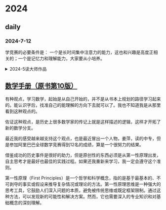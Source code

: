 # 2024

## daily

### 2024-7-12

学竞赛的必要条件是： 一个是长时间集中注意力的能力，这也和兴趣是高度正相关的；一个是记忆力和理解能力，大家要从小培养。


<details>
<summary>2024-5读大师作品</summary>

有几点理由可以说明为何最优秀的数学家被吸引去读经典著作，首先，他们似乎是天生的善于进行综合的人，数学的真谛在于理解看起来不同的概念间的逻辑联系。最成功的数学家都是涉足面最广、洞察相似之物和将概念联系起来的能力最强的数学家。历史在这样的研究活动中的作用是明显的。对某些相似性的认识往往要经历几代人，而且通过对普遍的历史事实的回顾，往往容易看出各种联系。**进步不是出自于新的概念，而是由于认识到可以把旧概念用于新的情况，这样的事实比我们所愿想象的要多得多。**

<h3>迈克尔·阿蒂亚：二十世纪的数学发展</h3>

从线性到非线性的发展，从非欧几里得几何的不同阶段到Riemann的更一般的几何，都是非线性的。

几何与代数，Euclid几何是数学理论中最早的一个例子，直到Descartes引入现在称为笛卡尔坐标系之前，一直是纯几何，之后是代数形式的尝试。
Newton和Leibniz在分析方面的工作就是Newton以一个几何四维来思考，Leibniz使用形式化代数来思考，到现在的符号就是以Leibniz的符号来表示的。

几何是关于空间的，当你一眼观望完一个房间时，你的大脑所看到的太多东西了，空间直觉spatial intuition或空间知觉spatial perception，这些都是以几何形式出现的。这些都是在一个时间点上看到的结果，几何本质是静止的。而代数本质上是涉及的是时间，一步推导一步推导的结果，都是在上一个时间点上，是在前一个步骤上的结果，特别是计算机出现后的，算法，就是代数的形式化过程中的产物，任何算法，任何计算过程，都是一个接着一个的，并不是那个静止下的结果。

几何本质是静止的，而代数，现代的算法，任何算法，任何计算过程都是有时间维度的。

</details>

## [数学手册（原书第10版）](https://book.douban.com/subject/35350415/)

有种观点，学习数学，起始是从自己开始的，并不是从书本上规划的路径学习起来的。能认识字后，找准自己的能理解的方向下去就可以了。我也不知道我是从那里看到这种观点的。

佐证这种观点，是历史上很多数学家的传记上就是这样描述的逻辑，这样才开拓了新的数学分支。

最近我的感受越来越支持这个观点，也是最近冒出一个人物，姜萍，读的中专，但是参加阿里巴巴全球数学竞赛得到12名的成绩，算是一个很努力的结果。

借鉴成功的历史事件是很好的助力，但是原创性的东西必须是从第一性原理出发，自主思考才是最好也最佳的实践过程。如果还我重新来学习，我一定会遵守这个准则。

第一性原理（First Principles）是一个哲学和科学概念，指的是基于最基本的、不可剥夺的事实或假设来推导复杂情况或理论的方法。第一性原理思维是一种强大的思考工具，它鼓励人们深入问题的本质，避免被传统思维或既定框架限制。通过这种方法，可以发现新的可能性和解决方案。然而，它也需要深入的专业知识和对基础概念的深刻理解。
